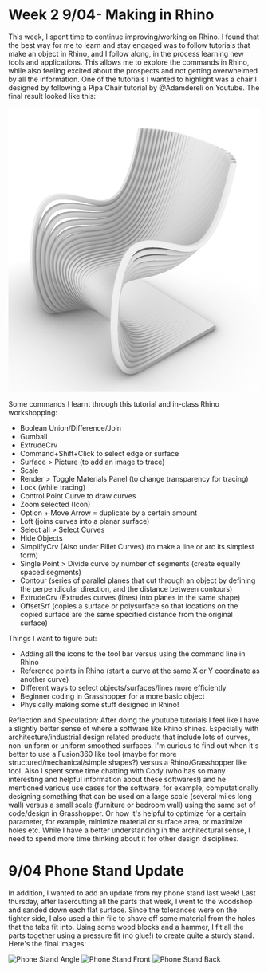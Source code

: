 # Week 2 9/04- Making in Rhino #

This week, I spent time to continue improving/working on Rhino. 
I found that the best way for me to learn and stay engaged was to follow tutorials that make an object in Rhino, and I follow along, in the process learning new tools and applications. This allows me to explore the commands in Rhino, while also feeling excited about the prospects and not getting overwhelmed by all the information. One of the tutorials I wanted to highlight was a chair I designed by following a Pipa Chair tutorial by @Adamdereli on Youtube. The final result looked like this:

![Pipa Chair](Images/Test_Chair_Tutorial.png)

Some commands I learnt through this tutorial and in-class Rhino workshopping:
- Boolean Union/Difference/Join
- Gumball
- ExtrudeCrv
- Command+Shift+Click to select edge or surface
- Surface > Picture (to add an image to trace)
- Scale
- Render > Toggle Materials Panel (to change transparency for tracing)
- Lock (while tracing)
- Control Point Curve to draw curves
- Zoom selected (Icon)
- Option + Move Arrow = duplicate by a certain amount
- Loft (joins curves into a planar surface)
- Select all > Select Curves
- Hide Objects
- SimplifyCrv (Also under Fillet Curves) (to make a line or arc its simplest form)
- Single Point > Divide curve by number of segments (create equally spaced segments)
- Contour (series of parallel planes that cut through an object by defining the perpendicular direction, and the distance between contours)
- ExtrudeCrv (Extrudes curves (lines) into planes in the same shape)
- OffsetSrf (copies a surface or polysurface so that locations on the copied surface are the same specified distance from the original surface)

Things I want to figure out:
- Adding all the icons to the tool bar versus using the command line in Rhino
- Reference points in Rhino (start a curve at the same X or Y coordinate as another curve)
- Different ways to select objects/surfaces/lines more efficiently
- Beginner coding in Grasshopper for a more basic object
- Physically making some stuff designed in Rhino!

Reflection and Speculation:
After doing the youtube tutorials I feel like I have a slightly better sense of where a software like Rhino shines. Especially with architecture/industrial design related products that include lots of curves, non-uniform or uniform smoothed surfaces. I'm curious to find out when it's better to use a Fusion360 like tool (maybe for more structured/mechanical/simple shapes?) versus a Rhino/Grasshopper like tool. 
Also I spent some time chatting with Cody (who has so many interesting and helpful information about these softwares!) and he mentioned various use cases for the software, for example, computationally designing something that can be used on a large scale (several miles long wall) versus a small scale (furniture or bedroom wall) using the same set of code/design in Grasshopper. Or how it's helpful to optimize for a certain parameter, for example, minimize material or surface area, or maximize holes etc. While I have a better understanding in the architectural sense, I need to spend more time thinking about it for other design disciplines. 

# 9/04 Phone Stand Update #

In addition, I wanted to add an update from my phone stand last week! Last thursday, after lasercutting all the parts that week, I went to the woodshop and sanded down each flat surface. 
Since the tolerances were on the tighter side, I also used a thin file to shave off some material from the holes that the tabs fit into. Using some wood blocks and a hammer, I fit all the parts together using a pressure fit (no glue!) to create quite a sturdy stand. Here's the final images:

![Phone Stand Angle](Images/PhoneStand_Angle.png)
![Phone Stand Front](Images/PhoneStand_Front.png)
![Phone Stand Back](Images/PhoneStand_Back.png)
